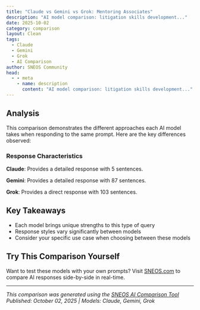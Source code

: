 ```yaml
---
title: "Claude vs Gemini vs Grok: Mentoring Associates"
description: "AI model comparison: litigation skills development..."
date: 2025-10-02
category: comparison
layout: Clean
tags:
  - Claude
  - Gemini
  - Grok
  - AI Comparison
author: SNEOS Community
head:
  - - meta
    - name: description
      content: "AI model comparison: litigation skills development..."
---
```


<ChatComparison
  title="Claude vs Gemini vs Grok: Mentoring Associates"
  prompt="litigation skills development"
  :responses='{
    "Claude": "# Litigation Skills Development\n\nDeveloping strong litigation skills is essential for any attorney who practices in adversarial proceedings. Here\u0027s a comprehensive guide to key areas of focus:\n\n## Core Litigation Skills\n\n### **1. Case Analysis \u0026 Strategy**\n- **Legal research and analysis** - Mastering case law, statutes, and regulations\n- **Fact investigation** - Thorough discovery planning and execution\n- **Strategic thinking** - Developing case theory and litigation roadmap\n- **Risk assessment** - Evaluating strengths, weaknesses, and settlement options\n\n### **2. Written Advocacy**\n- **Pleadings** - Complaints, answers, motions\n- **Discovery documents** - Interrogatories, requests for production, depositions\n- **Motions practice** - Summary judgment, dismissal, evidentiary motions\n- **Appellate briefs** - Persuasive legal writing for appeals\n\n### **3. Oral Advocacy**\n- **Courtroom presence** - Professional demeanor and confidence\n- **Argument structure** - Clear, logical presentation of legal issues\n- **Responding to questions** - Handling judicial inquiries effectively\n- **Witness examination** - Direct and cross-examination techniques\n\n## Development Strategies\n\n### **Formal Training**\n- **CLE programs** - Specialized litigation courses\n- **Trial advocacy workshops** - NITA, state bar programs\n- **Moot court competitions** - For newer attorneys\n- **Mentorship programs** - Learning from experienced litigators\n\n### **Practical Experience**\n- **Start with smaller cases** - Build confidence and skills gradually\n- **Observe experienced attorneys** - Court appearances and depositions\n- **Take on pro bono work** - Gain trial experience while serving the community\n- **Join litigation-focused bar associations** - Networking and learning opportunities\n\n### **Skill-Building Activities**\n- **Mock trials** - Practice in realistic settings\n- **Deposition practice** - Role-playing exercises\n- **Video review** - Analyzing your own performance\n- **Peer feedback** - Regular skills assessment\n\n## Key Areas to Master\n\n### **Discovery Management**\n- Electronic discovery (e-discovery) protocols\n- Privilege review and protection\n- Managing discovery disputes\n- Cost-effective discovery strategies\n\n### **Motion Practice**\n- Understanding local rules and procedures\n- Crafting compelling legal arguments\n- Effective use of precedent and authority\n- Meeting deadlines and court requirements\n\n### **Settlement Negotiations**\n- Preparation and strategy development\n- Communication and persuasion techniques\n- Understanding client objectives\n- Documentation and follow-through\n\n### **Trial Preparation**\n- Witness preparation and coaching\n- Exhibit organization and technology use\n- Jury selection strategies (where applicable)\n- Opening statements and closing arguments\n\n## Technology and Modern Litigation\n\n### **Essential Tools**\n- **Case management software** - Organization and tracking\n- **E-discovery platforms** - Document review and production\n- **Presentation software** - Courtroom technology\n- **Research databases** - Westlaw, Lexis, Bloomberg Law\n\n### **Emerging Trends**\n- Virtual depositions and hearings\n- AI-assisted document review\n- Predictive analytics for case outcomes\n- Cloud-based collaboration tools\n\n## Continuous Improvement\n\n### **Self-Assessment**\n- Regular performance reviews\n- Client feedback collection\n- Peer evaluations\n- Judicial feedback when available\n\n### **Staying Current**\n- Legal publications and journals\n- Webinars and online training\n- Bar association involvement\n- Networking with other litigators\n\n### **Specialization Considerations**\n- **Practice area focus** - Developing expertise in specific litigation types\n- **Industry knowledge** - Understanding client business and regulatory environment\n- **Geographic considerations** - Local court rules and judicial preferences\n\n## Building Your Reputation\n\n### **Professional Development**\n- Speaking at conferences and seminars\n- Writing articles and thought leadership pieces\n- Teaching or mentoring other attorneys\n- Active participation in bar organizations\n\n### **Client Relations**\n- Clear communication about case strategy and progress\n- Regular updates and realistic expectations\n- Cost-effective case management\n- Building long-term relationships\n\nWould you like me to elaborate on any specific aspect of litigation skills development, such as trial advocacy techniques, discovery management, or a particular practice area?",
    "Gemini": "Litigation skills development is a comprehensive process involving the acquisition and refinement of abilities essential for effectively representing clients in court. It\u0027s not just about knowing the law; it\u0027s about applying that knowledge strategically and persuasively. Here\u0027s a breakdown of key areas and how to develop them:\n\n**I. Core Litigation Skills:**\n\n*   **Legal Research:**\n    *   **Description:** The ability to efficiently and accurately find relevant statutes, case law, regulations, and secondary sources.\n    *   **Development:**\n        *   **Master Legal Databases:** Become proficient with LexisNexis, Westlaw, Bloomberg Law, and other legal research tools.  Understand advanced search techniques and Boolean operators.\n        *   **Structured Research Methodologies:** Learn to develop a research plan, formulate clear research questions, and track research progress.\n        *   **Staying Current:** Follow legal blogs, journals, and legal news services to stay updated on changes in the law.\n\n*   **Legal Writing:**\n    *   **Description:** Clear, concise, and persuasive writing of legal documents like briefs, motions, pleadings, contracts, and correspondence.\n    *   **Development:**\n        *   **Practice, Practice, Practice:**  Write frequently.  Start with simple documents and gradually tackle more complex ones.\n        *   **Seek Feedback:** Have experienced attorneys or writing professors review your work and provide constructive criticism.\n        *   **Read Exemplary Legal Writing:** Analyze well-written legal documents to understand effective argumentation, structure, and style.\n        *   **Master Legal Citation:** Adhere to the Bluebook or ALWD Citation Manual with precision.\n        *   **Understand Legal Style:** Learn to write in a formal, professional, and objective tone, avoiding jargon and ambiguity.\n\n*   **Fact Investigation and Development:**\n    *   **Description:** Gathering and analyzing facts relevant to a case through interviews, document review, and other investigative methods.\n    *   **Development:**\n        *   **Interviewing Techniques:** Learn how to conduct effective witness interviews, ask open-ended questions, and elicit truthful and complete information.\n        *   **Document Review:** Develop skills in organizing, summarizing, and analyzing large volumes of documents.  Learn to use e-discovery tools.\n        *   **Evidence Gathering:** Understand the rules of evidence and how to properly obtain and preserve evidence.\n        *   **Develop a Theory of the Case:** Analyze the facts to develop a compelling and persuasive narrative of what happened.\n\n*   **Negotiation:**\n    *   **Description:**  The ability to effectively negotiate with opposing counsel to reach a favorable settlement or resolution.\n    *   **Development:**\n        *   **Negotiation Workshops and Simulations:** Participate in training programs that simulate real-world negotiation scenarios.\n        *   **Study Negotiation Strategies:** Read books and articles on negotiation tactics and strategies.\n        *   **Observe Experienced Negotiators:** Shadow senior attorneys during negotiations to learn from their techniques.\n        *   **Know Your Client\u0027s Goals:** Understand your client\u0027s objectives and priorities to effectively advocate for their interests.\n        *   **Develop Active Listening Skills:** Pay attention to what the other side is saying, both verbally and nonverbally.\n        *   **Creative Problem Solving:**  Look for opportunities to find creative solutions that meet the needs of both parties.\n\n*   **Oral Advocacy:**\n    *   **Description:** Presenting arguments effectively in court, including opening statements, closing arguments, witness examination, and arguing motions.\n    *   **Development:**\n        *   **Moot Court Competitions:** Participate in moot court to practice oral advocacy skills in a simulated courtroom environment.\n        *   **Trial Advocacy Workshops:** Attend workshops that focus on trial techniques and strategies.\n        *   **Toastmasters or Public Speaking Courses:** Improve your public speaking skills, including voice projection, eye contact, and body language.\n        *   **Practice, Practice, Practice:** Rehearse your arguments thoroughly before presenting them in court.\n        *   **Seek Feedback:** Ask experienced attorneys to observe your performance and provide feedback.\n        *   **Study Persuasion Techniques:** Learn how to effectively persuade judges and juries.\n\n*   **Witness Examination (Direct and Cross):**\n    *   **Description:** Effectively questioning witnesses to elicit favorable testimony (direct) and challenge the credibility of opposing witnesses (cross).\n    *   **Development:**\n        *   **Learn the Rules of Evidence:** Understand the rules governing the admissibility of evidence and how to object to improper questions.\n        *   **Develop Questioning Techniques:** Practice asking clear, concise, and leading questions.\n        *   **Prepare Thoroughly:**  Research witnesses and anticipate their testimony.\n        *   **Control the Witness:**  Learn how to maintain control of the witness during cross-examination.\n        *   **Impeachment Techniques:**  Learn how to impeach a witness with prior inconsistent statements or other evidence.\n        *   **Observe Experienced Litigators:** Watch experienced attorneys conduct witness examinations.\n\n*   **Trial Skills:**\n    *   **Description:**  The comprehensive set of skills necessary to conduct a trial from start to finish, including jury selection, opening statements, presentation of evidence, witness examination, and closing arguments.\n    *   **Development:**\n        *   **Trial Simulations:** Participate in full-scale trial simulations to gain experience in all aspects of a trial.\n        *   **Observe Actual Trials:**  Attend trials to observe experienced litigators in action.\n        *   **Work Closely with Senior Attorneys:** Assist senior attorneys in preparing for and conducting trials.\n        *   **Study Trial Strategy and Tactics:** Read books and articles on trial strategy and tactics.\n\n**II. Essential Soft Skills:**\n\n*   **Communication:** Clear and effective written and verbal communication is paramount.\n*   **Critical Thinking:** Analyze legal problems, identify key issues, and develop creative solutions.\n*   **Problem-Solving:**  Identify and resolve legal issues effectively.\n*   **Organization and Time Management:**  Manage multiple cases and deadlines efficiently.\n*   **Attention to Detail:**  Pay close attention to details in legal documents and evidence.\n*   **Professionalism:**  Maintain a professional demeanor in all interactions with clients, colleagues, and opposing counsel.\n*   **Empathy:**  Understand and relate to your clients\u0027 concerns.\n*   **Resilience:**  Be able to handle stress and setbacks.\n\n**III. Methods for Development:**\n\n*   **Law School Courses:** Focus on courses like Trial Advocacy, Legal Writing, Legal Research, and Evidence.\n*   **Externships and Internships:** Gain practical experience by working in law firms, government agencies, or public defender offices.\n*   **Mentorship:** Seek guidance and support from experienced attorneys.\n*   **Continuing Legal Education (CLE):** Attend CLE programs to stay up-to-date on changes in the law and develop new skills.\n*   **Professional Organizations:** Join organizations like the American Association for Justice or the American Bar Association\u0027s Litigation Section.\n*   **Self-Study:** Read books, articles, and blogs on litigation skills.\n*   **Technology:** Utilize legal technology tools such as e-discovery software, case management systems, and trial presentation software.\n*   **Reflection and Self-Assessment:**  Regularly reflect on your performance and identify areas for improvement.  Seek feedback from colleagues and supervisors.\n*   **Mock Trials:** Participate in mock trials to practice your skills in a simulated courtroom setting.\n*   **Clinical Programs:**  Engage in clinical programs that offer hands-on experience representing clients.\n\n**IV.  Areas to Specialize In (Depending on Interests):**\n\n*   **Specific areas of law:** (e.g., Criminal Law, Civil Litigation, Family Law, Corporate Litigation)\n*   **Specific types of litigation:** (e.g., Personal Injury, Breach of Contract, Intellectual Property)\n*   **Specific stages of litigation:** (e.g., Discovery, Trial)\n\n**V.  Technology in Litigation:**\n\n*   **E-Discovery:** Learn how to use e-discovery tools to collect, review, and produce electronic evidence.\n*   **Trial Presentation Software:** Master trial presentation software to create compelling visual aids for trial.\n*   **Case Management Software:**  Utilize case management software to organize and manage case files, deadlines, and communications.\n*   **Legal Research Tools:** Become proficient in using online legal research databases.\n*   **AI-Powered Legal Tools:**  Explore how artificial intelligence can assist with legal research, document review, and other litigation tasks.\n\n**VI.  Ongoing Development:**\n\nLitigation skills development is a lifelong process. The legal landscape is constantly evolving, so it\u0027s essential to stay up-to-date on changes in the law and technology.  Continuously seek opportunities to learn and improve your skills.\n\nBy focusing on these core areas and utilizing the development methods outlined, aspiring and experienced litigators can build the skills necessary to excel in the courtroom and effectively advocate for their clients. Remember that practice, persistence, and a commitment to lifelong learning are key to success in litigation.\n",
    "Grok": "Litigation skills development is essential for attorneys, paralegals, and other legal professionals who wish to excel in the courtroom or in resolving disputes through legal proceedings. These skills encompass a wide range of abilities, from legal research and writing to oral advocacy and case management. Developing litigation skills requires a combination of formal education, practical experience, and ongoing learning. Below are key areas of litigation skills development, along with strategies to improve them:\n\n---\n\n### **Key Litigation Skills to Develop**\n1. **Legal Research and Analysis**\n   - **Why It Matters**: Litigation often begins with researching statutes, case law, and legal precedents to build a strong case.\n   - **Development Strategies**:\n     - Master legal research tools like Westlaw, LexisNexis, or Bloomberg Law.\n     - Practice synthesizing complex legal information into clear, concise arguments.\n     - Stay updated on evolving laws and regulations in your practice area.\n   - **Exercises**: Conduct mock research on a hypothetical case and summarize findings in a legal memo.\n\n2. **Legal Writing**\n   - **Why It Matters**: Written documents like pleadings, motions, briefs, and discovery requests are the backbone of litigation.\n   - **Development Strategies**:\n     - Focus on clarity, precision, and persuasiveness in drafting legal documents.\n     - Attend legal writing workshops or take online courses.\n     - Seek feedback from senior attorneys or mentors on your drafts.\n   - **Exercises**: Draft sample motions or briefs based on past cases or hypotheticals and revise them for conciseness and impact.\n\n3. **Oral Advocacy**\n   - **Why It Matters**: Effective courtroom arguments and client communication are critical for persuading judges, juries, and opposing counsel.\n   - **Development Strategies**:\n     - Participate in moot court competitions or mock trials during law school or through professional organizations.\n     - Practice public speaking to improve confidence and clarity.\n     - Record yourself presenting arguments and review for tone, pacing, and body language.\n   - **Exercises**: Simulate oral arguments for motions or opening statements and seek constructive feedback.\n\n4. **Case Strategy and Management**\n   - **Why It Matters**: Litigation involves planning, organizing, and executing a case while managing deadlines and resources.\n   - **Development Strategies**:\n     - Learn to prioritize tasks and manage multiple cases simultaneously.\n     - Use case management software (e.g., Clio, MyCase) to stay organized.\n     - Develop critical thinking to anticipate opposing arguments and plan counter-strategies.\n   - **Exercises**: Create a timeline for a hypothetical case, including key deadlines for discovery, motions, and trial preparation.\n\n5. **Discovery and Evidence Gathering**\n   - **Why It Matters**: Discovery is the process of obtaining evidence and information to build or defend a case.\n   - **Development Strategies**:\n     - Understand rules of evidence and civil procedure (e.g., Federal Rules of Civil Procedure or state equivalents).\n     - Practice drafting interrogatories, requests for production, and deposition questions.\n     - Learn to analyze and organize large volumes of documents or data.\n   - **Exercises**: Review sample discovery documents and practice identifying relevant evidence.\n\n6. **Negotiation and Settlement Skills**\n   - **Why It Matters**: Most cases settle before trial, making negotiation a critical skill for litigators.\n   - **Development Strategies**:\n     - Take courses or attend workshops on negotiation techniques.\n     - Practice active listening and persuasive communication to understand and influence the opposing side.\n     - Participate in mediation or alternative dispute resolution (ADR) training.\n   - **Exercises**: Engage in mock negotiations to practice reaching favorable settlements.\n\n7. **Trial Preparation and Presentation**\n   - **Why It Matters**: Success at trial depends on thorough preparation and the ability to present a compelling case.\n   - **Development Strategies**:\n     - Learn to develop persuasive themes and narratives for your case.\n     - Practice direct and cross-examination techniques through mock trials.\n     - Familiarize yourself with courtroom technology (e.g., trial presentation software like TrialDirector).\n   - **Exercises**: Conduct a mock trial with colleagues, focusing on opening statements, witness examinations, and closing arguments.\n\n8. **Client Communication and Relationship Management**\n   - **Why It Matters**: Building trust with clients and managing their expectations are vital for a successful litigation practice.\n   - **Development Strategies**:\n     - Practice clear, empathetic communication to explain complex legal issues in layperson\u2019s terms.\n     - Develop emotional intelligence to handle stressed or emotional clients.\n     - Set realistic expectations about case outcomes and timelines.\n   - **Exercises**: Role-play client consultations to improve bedside manner and clarity.\n\n9. **Ethical and Professional Conduct**\n   - **Why It Matters**: Litigation often involves high-pressure situations where ethical dilemmas can arise.\n   - **Development Strategies**:\n     - Study the Model Rules of Professional Conduct (or local equivalents).\n     - Attend ethics CLE (Continuing Legal Education) courses.\n     - Reflect on ethical scenarios and discuss them with mentors.\n   - **Exercises**: Analyze case studies involving ethical challenges in litigation (e.g., conflicts of interest, candor to the court).\n\n---\n\n### **Practical Ways to Build Litigation Skills**\n1. **Law School and Early Career Opportunities**\n   - Participate in moot court, mock trial, and clinical programs to gain hands-on experience.\n   - Seek internships or clerkships with law firms, courts, or public defender/prosecutor offices to observe and assist in real cases.\n   - Join trial advocacy organizations or bar association committees focused on litigation.\n\n2. **On-the-Job Training**\n   - Shadow experienced litigators to observe courtroom techniques and client interactions.\n   - Take on pro bono cases to gain practical experience in a low-stakes environment.\n   - Volunteer for second-chair roles in trials to assist lead counsel and learn by doing.\n\n3. **Continuing Legal Education (CLE) and Workshops**\n   - Attend litigation-focused CLE programs offered by bar associations or private providers.\n   - Participate in trial advocacy boot camps or institutes (e.g., National Institute for Trial Advocacy (NITA) programs).\n\n4. **Mentorship and Networking**\n   - Seek mentors who are experienced litigators to provide guidance and feedback.\n   - Join litigation sections of bar associations to connect with peers and learn from their experiences.\n\n5. **Self-Directed Learning**\n   - Read books on trial advocacy, such as *\u0022Winning at Trial\u0022* by D. Shane Read or *\u0022The Art of Advocacy\u0022* by Noah Messing.\n   - Watch recorded trials or attend live court sessions to observe effective strategies.\n   - Stay updated on litigation trends and technology through legal blogs, podcasts, and journals.\n\n---\n\n### **Challenges in Developing Litigation Skills**\n- **Lack of Courtroom Experience**: Early-career professionals may have limited opportunities to argue cases in court.\n  - *Solution*: Start with smaller cases, administrative hearings, or pro bono work to build experience.\n- **Time Constraints**: Balancing skill development with a busy caseload can be difficult.\n  - *Solution*: Dedicate specific time for learning (e.g., weekly CLE webinars, reading, or practice sessions).\n- **Fear of Failure**: Nervousness about making mistakes in high-stakes environments can hinder growth.\n  - *Solution*: Embrace a growth mindset and view mistakes as learning opportunities. Practice in low-risk settings like mock trials.\n\n---\n\n### **Metrics for Measuring Progress**\n- **Feedback**: Seek constructive criticism from mentors, judges, or peers on your performance.\n- **Case Outcomes**: Track the success of motions, negotiations, or trials you\u2019ve handled.\n- **Confidence**: Assess your comfort level in drafting documents, arguing in court, or negotiating settlements.\n- **Client Satisfaction**: Monitor client feedback on your communication and representation.\n\n---\n\n### **Conclusion**\nDeveloping litigation skills is a lifelong process that requires deliberate practice, real-world experience, and a commitment to continuous improvement. By focusing on core competencies like legal research, writing, oral advocacy, and negotiation\u2014and by leveraging opportunities for training and mentorship\u2014you can become a more effective and confident litigator. Start small, seek feedback, and gradually take on more complex challenges to build a robust skill set over time. If you\u2019re looking for specific resources or guidance tailored to a particular area of litigation, let me know!"
  }'
  published-date="00:52"
/>

## Analysis

This comparison demonstrates the different approaches each AI model takes when responding to the same prompt. Here are the key differences observed:

### Response Characteristics

**Claude**: Provides a detailed response with 5 sentences. 

**Gemini**: Provides a detailed response with 87 sentences. 

**Grok**: Provides a direct response with 103 sentences. 

## Key Takeaways

- Each model brings unique strengths to this type of query
- Response styles vary significantly between models
- Consider your specific use case when choosing between these models

## Try This Comparison Yourself

Want to test these models with your own prompts? Visit [SNEOS.com](https://sneos.com) to compare AI responses side-by-side in real-time.

---

*This comparison was generated using the [SNEOS AI Comparison Tool](https://sneos.com)*
*Published: October 02, 2025 | Models: Claude, Gemini, Grok*
